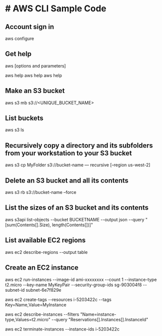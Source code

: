 # # AWS CLI Sample Code

## Account sign in

aws configure

## Get help

aws <command> <subcommand> [options and parameters]

aws help
aws <command> help
aws <command> <subcommand> help

## Make an S3 bucket
aws s3 mb s3://<UNIQUE_BUCKET_NAME>

## List buckets
aws s3 ls

## Recursively copy a directory and its subfolders from your workstation to your S3 bucket
aws s3 cp MyFolder s3://bucket-name — recursive [–region us-west-2]

## Delete an S3 bucket and all its contents
aws s3 rb s3://bucket-name –force

## List the sizes of an S3 bucket and its contents
aws s3api list-objects --bucket BUCKETNAME --output json --query "[sum(Contents[].Size), length(Contents[])]"

## List available EC2 regions
aws ec2 describe-regions --output table

## Create an EC2 instance

aws ec2 run-instances --image-id ami-xxxxxxxx --count 1 --instance-type t2.micro --key-name MyKeyPair --security-group-ids sg-903004f8 --subnet-id subnet-6e7f829e

aws ec2 create-tags --resources i-5203422c --tags Key=Name,Value=MyInstance

aws ec2 describe-instances --filters "Name=instance-type,Values=t2.micro" --query "Reservations[].Instances[].InstanceId"

aws ec2 terminate-instances --instance-ids i-5203422c
